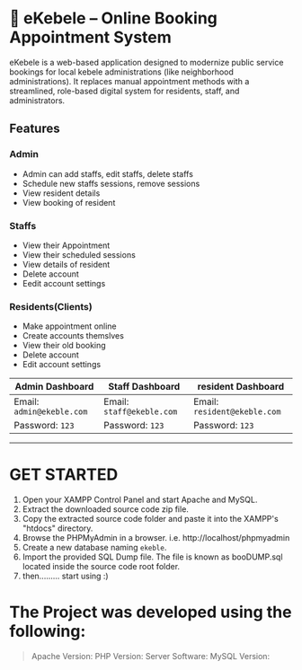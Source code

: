 # 🏡 eKebele – Online Booking Appointment System

eKebele is a web-based application designed to modernize public service bookings for local kebele administrations (like neighborhood administrations). It replaces manual appointment methods with a streamlined, role-based digital system for residents, staff, and administrators.

## Features

### Admin
  
- Admin can add staffs, edit staffs, delete staffs    
- Schedule new staffs sessions, remove sessions   
- View resident details    
- View booking of resident    
    
    
 
 
### Staffs

- View their Appointment
- View their scheduled sessions
- View details of resident
- Delete account    
- Eedit account settings
    

    
### Residents(Clients)
  
  - Make appointment online
  - Create accounts themslves
  - View their old booking
  - Delete account
  - Edit account settings    

    
| Admin Dashboard | Staff Dashboard | resident Dashboard |
| -------| -------| -------|
| Email: `admin@ekeble.com` | Email: `staff@ekeble.com` |   Email: `resident@ekeble.com` | 
| Password: `123` |  Password: `123` |  Password: `123` |



-----------------------------------------------


# GET STARTED

1. Open your XAMPP Control Panel and start Apache and MySQL.
2. Extract the downloaded source code zip file.
3. Copy the extracted source code folder and paste it into the XAMPP's "htdocs" directory.
4. Browse the PHPMyAdmin in a browser. i.e. http://localhost/phpmyadmin
5. Create a new database naming `ekeble`.
6. Import the provided SQL Dump file. The file is known as booDUMP.sql  located inside the source code root folder.
7. then......... start using :)


# The Project was developed using the following:

> Apache Version:
> PHP Version:
> Server Software:
> MySQL Version:





